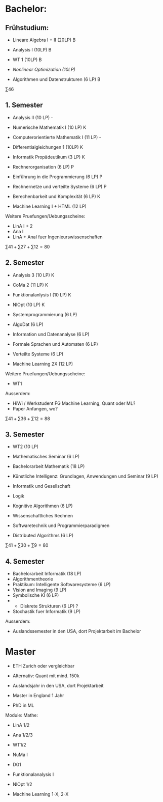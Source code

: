 # Bachelor:
## Frühstudium:
- Lineare Algebra I + II (20LP) B
- Analysis I (10LP) B
- WT 1 (10LP) B
- *Nonlinear Optimization (10LP)*

- Algorithmen und Datenstrukturen (6 LP) B

$\sum 46$
## 1. Semester
- Analysis II (10 LP) -
- Numerische Mathematik I (10 LP) K
- Computerorientierte Mathematik I (11 LP)  -
- Differentialgleichungen 1 (10LP) K

- Informatik Propädeutikum (3 LP) K
- Rechnerorganisation (6 LP) P
- Einführung in die Programmierung (6 LP) P
- Rechnernetze und verteilte Systeme (6 LP) P
- Berechenbarkeit und Komplexität (6 LP) K

- Machine Learning I + HTML (12 LP)

Weitere Pruefungen/Uebungsscheine:
- LinA I + 2 
- Ana I
- LinA + AnaI fuer Ingenieurswissenschaften

$\sum 41 + \sum 27 + \sum 12 = 80$

## 2. Semester
- Analysis 3 (10 LP) K
- CoMa 2 (11 LP) K
- Funktionalanlysis I (10 LP) K
- NlOpt (10 LP) K

- Systemprogrammierung (6 LP)
- AlgoDat (6 LP)
- Information und Datenanalyse (6 LP)
- Formale Sprachen und Automaten (6 LP)
- Verteilte Systeme (6 LP)

- Machine Learning 2X (12 LP)

Weitere Pruefungen/Uebungsscheine:
- WT1

Ausserdem:
- HiWi / Werkstudent FG Machine Learning, Quant oder ML?
- Paper Anfangen, wo?

$\sum 41 + \sum 36 + \sum 12 = 88$

## 3. Semester
- WT2 (10 LP)
- Mathematisches Seminar (6 LP)
- Bachelorarbeit Mathematik (18 LP)

- Künstliche Intelligenz: Grundlagen, Anwendungen und Seminar (9 LP)
- Informatik und Gesellschaft
- Logik
- Kognitive Algorithmen (6 LP)
- Wissenschaftliches Rechnen
- Softwaretechnik und Programmierparadigmen
- Distributed Algorithms (6 LP)

$\sum 41 + \sum 30 + \sum 9 = 80$

## 4. Semester
- Bachelorarbeit Informatik (18 LP)
- Algorithmentheorie
- Praktikum: Intelligente Softwaresysteme (6 LP)
- Vision and Imaging (9 LP)
- Symbolische KI (6 LP)
- - Diskrete Strukturen (6 LP) ?
- Stochastik fuer Informatik (9 LP)

Ausserdem:
- Auslandssemester in den USA, dort Projektarbeit im Bachelor

# Master
- ETH Zurich oder vergleichbar
- Alternativ: Quant mit mind. 150k


- Auslandsjahr in den USA, dort Projektarbeit
- Master in England 1 Jahr
- PhD in ML 


Module:
Mathe:
- LinA 1/2
- Ana 1/2/3
- WT1/2
- NuMa I
- DG1
- Funktionalanalysis I
- NlOpt 1/2

- Machine Learning 1-X, 2-X